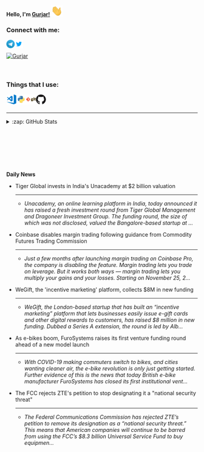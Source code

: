 #### Hello, I'm [Gurjar!](https://GurjarKing.github.io) <img src="https://raw.githubusercontent.com/ABSphreak/ABSphreak/master/gifs/Hi.gif" width="30px"></h2>


### Connect with me:

[<img align="left" alt="Gurjar | Telegram" width="22px" src="https://raw.githubusercontent.com/github/explore/80688e429a7d4ef2fca1e82350fe8e3517d3494d/topics/telegram/telegram.png" />][Telegram]
[<img align="left" alt="Gurjar | Twitter" width="22px" src="https://raw.githubusercontent.com/github/explore/80688e429a7d4ef2fca1e82350fe8e3517d3494d/topics/twitter/twitter.png" />][Twitter]
<br >
<br >
<a href="https://github.com/GurjarKing"><img src="https://komarev.com/ghpvc/?username=GurjarKing" alt="Gurjar" /></a> <br />
<br />
<br />
<!-- <br >

![](https://visitor-badge.glitch.me/badge?page_id=GurjarKing)

<br /> -->

### Things that I use:

[<img align="left" alt="Visual Studio Code" width="26px" src="https://raw.githubusercontent.com/github/explore/80688e429a7d4ef2fca1e82350fe8e3517d3494d/topics/visual-studio-code/visual-studio-code.png" />][VSCode]
[<img align="left" alt="Python" width="26px" src="https://raw.githubusercontent.com/github/explore/80688e429a7d4ef2fca1e82350fe8e3517d3494d/topics/python/python.png" />][Python]
[<img align="left" alt="Git" width="26px" src="https://raw.githubusercontent.com/github/explore/80688e429a7d4ef2fca1e82350fe8e3517d3494d/topics/git/git.png" />][Git]
[<img align="left" alt="GitHub" width="26px" src="https://raw.githubusercontent.com/github/explore/78df643247d429f6cc873026c0622819ad797942/topics/github/github.png" />][Github]

<br />
<br />

---
<details>
  <summary>:zap: GitHub Stats</summary>

<img align="left" alt="Gurjar's Github Stats" src="https://github-readme-stats.vercel.app/api?username=GurjarKing&show_icons=true&hide_border=true&count_private=true&include_all_commit=true&theme=algolia" />

</details>

<!-- ### 🔔 My latest tweet
<a href="https://twitter.com/Gurjar_King43" target="_blank">
	<img src="https://github.com/GurjarKing/GurjarKing/raw/master/tweet.png" width="70%" align="center" alt="Click to view on Twitter" title="My latest tweet, as an image"/>
</a> -->
<br>

<pre>

</pre>

<!-- **Quote of the hour:**

{qoth}

~ {qoth_author}
<pre>

</pre> -->
<br>
<pre>


</pre>
<strong>Daily News</strong>
  
  - Tiger Global invests in India's Unacademy at $2 billion valuation
     <hr/>
     
      - *Unacademy, an online learning platform in India, today announced it has raised a fresh investment round from Tiger Global Management and Dragoneer Investment Group. The funding round, the size of which was not disclosed, valued the Bangalore-based startup at …*
     
  - Coinbase disables margin trading following guidance from Commodity Futures Trading Commission
      <hr/>
      
      - *Just a few months after launching margin trading on Coinbase Pro, the company is disabling the feature. Margin trading lets you trade on leverage. But it works both ways — margin trading lets you multiply your gains and your losses. Starting on November 25, 2…*
      
  - WeGift, the 'incentive marketing' platform, collects $8M in new funding
      <hr/>
      
      - *WeGift, the London-based startup that has built an “incentive marketing” platform that lets businesses easily issue e-gift cards and other digital rewards to customers, has raised $8 million in new funding. Dubbed a Series A extension, the round is led by Alb…*
      
  - As e-bikes boom, FuroSystems raises its first venture funding round ahead of a new model launch
      <hr/>
      
      - *With COVID-19 making commuters switch to bikes, and cities wanting cleaner air, the e-bike revolution is only just getting started. Further evidence of this is the news that today British e-bike manufacturer FuroSystems has closed its first institutional vent…*
       
  - The FCC rejects ZTE's petition to stop designating it a "national security threat"
      <hr/>
       
       - *The Federal Communications Commission has rejected ZTE’s petition to remove its designation as a “national security threat.” This means that American companies will continue to be barred from using the FCC’s $8.3 billion Universal Service Fund to buy equipmen…*
      

<br />

[VSCode]: https://code.visualstudio.com/
[Python]: https://www.python.org/
[Git]: https://git-scm.com/
[Github]: https://github.com/
[Telegram]: https://t.me/Gurjar_King/
[Twitter]: https://twitter.com/Gurjar_King43/
